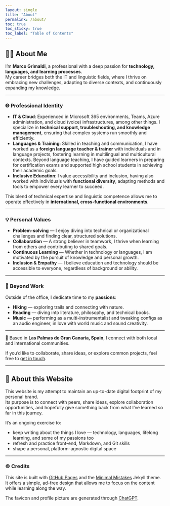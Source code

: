 ```yaml
---
layout: single
title: "About"
permalink: /about/
toc: true
toc_sticky: true
toc_label: "Table of Contents"
---
```


## 👨‍🦲 About Me 

I’m **Marco Grimaldi**, a professional with a deep passion for **technology, languages, and learning processes**.  
My career bridges both the IT and linguistic fields, where I thrive on embracing new challenges, adapting to diverse contexts, and continuously expanding my knowledge.  

---

### 🌐 Professional Identity

- **IT & Cloud**: Experienced in Microsoft 365 environments, Teams, Azure administration, and cloud (voice) infrastructures, among other things. I specialize in **technical support, troubleshooting, and knowledge management**, ensuring that complex systems run smoothly and efficiently.  
- **Languages & Training**: Skilled in teaching and communication, I have worked as a **foreign language teacher & trainer** with individuals and in language projects, fostering learning in multilingual and multicultural contexts. Beyond language teaching, I have guided learners in preparing for certification exams and supported high school students in achieving their academic goals.  
- **Inclusive Education**: I value accessibility and inclusion, having also worked with individuals with **functional diversity**, adapting methods and tools to empower every learner to succeed.  

This blend of technical expertise and linguistic competence allows me to operate effectively in **international, cross-functional environments**.

---

### 💡 Personal Values

- **Problem-solving** — I enjoy diving into technical or organizational challenges and finding clear, structured solutions.  
- **Collaboration** — A strong believer in teamwork, I thrive when learning from others and contributing to shared goals.  
- **Continuous Learning** — Whether in technology or languages, I am motivated by the pursuit of knowledge and personal growth.  
- **Inclusion & Empathy** — I believe education and technology should be accessible to everyone, regardless of background or ability.  

---

### 🎒 Beyond Work

Outside of the office, I dedicate time to my **passions**:  
- **Hiking** — exploring trails and connecting with nature.  
- **Reading** — diving into literature, philosophy, and technical books.  
- **Music** — performing as a multi-instrumentalist and tweaking configs as an audio engineer, in love with world music and sound creativity.  

---

📍 Based in **Las Palmas de Gran Canaria, Spain**, I connect with both local and international communities.  

If you’d like to collaborate, share ideas, or explore common projects, feel free to [get in touch](/contact/).

---

## 🚧 About this Website

This website is my attempt to maintain an up-to-date digital footprint of my personal brand.  
Its purpose is to connect with peers, share ideas, explore collaboration opportunities, and hopefully give something back from what I’ve learned so far in this journey.  

It’s an ongoing exercise to:
- keep writing about the things I love — technology, languages, lifelong learning, and some of my passions too  
- refresh and practice front-end, Markdown, and Git skills  
- shape a personal, platform-agnostic digital space  

---

### ©️ Credits

This site is built with [GitHub Pages](https://docs.github.com/en/pages) and the [Minimal Mistakes](https://mmistakes.github.io/minimal-mistakes/) Jekyll theme. 
It offers a simple, ad-free design that allows me to focus on the content while learning along the way.

The favicon and profile picture are generated through [ChatGPT](https://chatgpt.com/).
